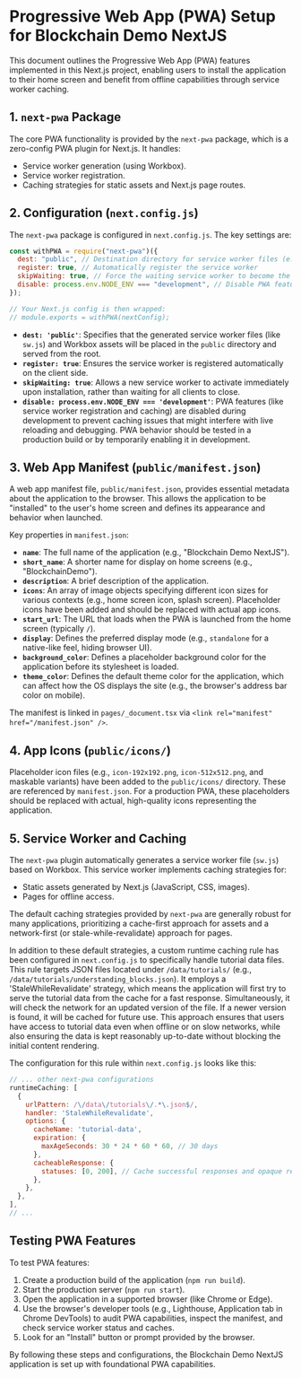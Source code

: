 # Progressive Web App (PWA) Setup for Blockchain Demo NextJS

This document outlines the Progressive Web App (PWA) features implemented in this Next.js project, enabling users to install the application to their home screen and benefit from offline capabilities through service worker caching.

## 1. `next-pwa` Package

The core PWA functionality is provided by the `next-pwa` package, which is a zero-config PWA plugin for Next.js. It handles:

- Service worker generation (using Workbox).
- Service worker registration.
- Caching strategies for static assets and Next.js page routes.

## 2. Configuration (`next.config.js`)

The `next-pwa` package is configured in `next.config.js`. The key settings are:

```javascript
const withPWA = require("next-pwa")({
  dest: "public", // Destination directory for service worker files (e.g., sw.js)
  register: true, // Automatically register the service worker
  skipWaiting: true, // Force the waiting service worker to become the active service worker
  disable: process.env.NODE_ENV === "development", // Disable PWA features in development mode for easier debugging
});

// Your Next.js config is then wrapped:
// module.exports = withPWA(nextConfig);
```

- **`dest: 'public'`**: Specifies that the generated service worker files (like `sw.js`) and Workbox assets will be placed in the `public` directory and served from the root.
- **`register: true`**: Ensures the service worker is registered automatically on the client side.
- **`skipWaiting: true`**: Allows a new service worker to activate immediately upon installation, rather than waiting for all clients to close.
- **`disable: process.env.NODE_ENV === 'development'`**: PWA features (like service worker registration and caching) are disabled during development to prevent caching issues that might interfere with live reloading and debugging. PWA behavior should be tested in a production build or by temporarily enabling it in development.

## 3. Web App Manifest (`public/manifest.json`)

A web app manifest file, `public/manifest.json`, provides essential metadata about the application to the browser. This allows the application to be "installed" to the user's home screen and defines its appearance and behavior when launched.

Key properties in `manifest.json`:

- **`name`**: The full name of the application (e.g., "Blockchain Demo NextJS").
- **`short_name`**: A shorter name for display on home screens (e.g., "BlockchainDemo").
- **`description`**: A brief description of the application.
- **`icons`**: An array of image objects specifying different icon sizes for various contexts (e.g., home screen icon, splash screen). Placeholder icons have been added and should be replaced with actual app icons.
- **`start_url`**: The URL that loads when the PWA is launched from the home screen (typically `/`).
- **`display`**: Defines the preferred display mode (e.g., `standalone` for a native-like feel, hiding browser UI).
- **`background_color`**: Defines a placeholder background color for the application before its stylesheet is loaded.
- **`theme_color`**: Defines the default theme color for the application, which can affect how the OS displays the site (e.g., the browser's address bar color on mobile).

The manifest is linked in `pages/_document.tsx` via `<link rel="manifest" href="/manifest.json" />`.

## 4. App Icons (`public/icons/`)

Placeholder icon files (e.g., `icon-192x192.png`, `icon-512x512.png`, and maskable variants) have been added to the `public/icons/` directory. These are referenced by `manifest.json`. For a production PWA, these placeholders should be replaced with actual, high-quality icons representing the application.

## 5. Service Worker and Caching

The `next-pwa` plugin automatically generates a service worker file (`sw.js`) based on Workbox. This service worker implements caching strategies for:

- Static assets generated by Next.js (JavaScript, CSS, images).
- Pages for offline access.

The default caching strategies provided by `next-pwa` are generally robust for many applications, prioritizing a cache-first approach for assets and a network-first (or stale-while-revalidate) approach for pages.

In addition to these default strategies, a custom runtime caching rule has been configured in `next.config.js` to specifically handle tutorial data files. This rule targets JSON files located under `/data/tutorials/` (e.g., `/data/tutorials/understanding_blocks.json`). It employs a 'StaleWhileRevalidate' strategy, which means the application will first try to serve the tutorial data from the cache for a fast response. Simultaneously, it will check the network for an updated version of the file. If a newer version is found, it will be cached for future use. This approach ensures that users have access to tutorial data even when offline or on slow networks, while also ensuring the data is kept reasonably up-to-date without blocking the initial content rendering.

The configuration for this rule within `next.config.js` looks like this:

```javascript
// ... other next-pwa configurations
runtimeCaching: [
  {
    urlPattern: /\/data\/tutorials\/.*\.json$/,
    handler: 'StaleWhileRevalidate',
    options: {
      cacheName: 'tutorial-data',
      expiration: {
        maxAgeSeconds: 30 * 24 * 60 * 60, // 30 days
      },
      cacheableResponse: {
        statuses: [0, 200], // Cache successful responses and opaque responses (for cross-origin requests)
      },
    },
  },
],
// ...
```

## Testing PWA Features

To test PWA features:

1. Create a production build of the application (`npm run build`).
2. Start the production server (`npm run start`).
3. Open the application in a supported browser (like Chrome or Edge).
4. Use the browser's developer tools (e.g., Lighthouse, Application tab in Chrome DevTools) to audit PWA capabilities, inspect the manifest, and check service worker status and caches.
5. Look for an "Install" button or prompt provided by the browser.

By following these steps and configurations, the Blockchain Demo NextJS application is set up with foundational PWA capabilities.
